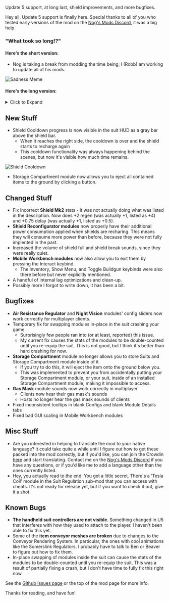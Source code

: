 Update 5 support, at long last, shield improvements, and more bugfixes.




Hey all, Update 5 support is finally here. Special thanks to all of you who tested early versions of the mod on the [Nog's Mods Discord](http://discord.gg/zqp6U7Y7Nu), it was a big help.

### "What took so long!?"

#### Here's the short version:

- Nog is taking a break from modding the time being; I (Robb) am working to update all of his mods.

![Sadness Meme](https://cdn.discordapp.com/attachments/780930047895928852/919098221509374002/unknown.png)

#### Here's the long version:

<details>
<summary> Click to Expand </summary>

I could have had the mod updated the day after Update 5 came out if not for this mind bending crash problem.

Updating to U5 was relatively quick in the scale of things ... except for one small issue. A random crash, `execCallMathFunction` occuring anywhere between 10 seconds and 40 minutes after loading into a save. The stack trace with the crash only went through engine code and was pretty much useless for trying to track down the problem.

In the end, I deleted _every piece of code in the mod_ bit by bit until being left only with the Equipment Stats struct, which stores properties of suits and modules. For some reason, the mere presence of a TArray, TMap or TSubclassOf property in any struct led to the crash occuring. There did not even have to be any code in the mod calling it for the crash to occur. The entire mod had been reduced down to just this struct and the .uplugin.

I talked to a lot of people, and no one could figure out why this behavior was occuring. I was about to spend a lot of time switching the entire mod over to using Inline New Objects to store stats instead (suggested by Ben as CSS), but thankfully was paranoid enough to try and cause the crash from a totally blank mod _one more time_ before starting the rewrite. In the end, for some bizarre reason, the PowerSuit C++ module was set to Unreal LoadingPhase `PreLoadingScreen`. Neither Nog or I remember making this change, or why, but it turns out that this field, combined with the struct, was the true cause of the crash. Switching it back to the standard value of `Default` fixed the crash with no other changes needed to the codebase.

What does `PreLoadingScreen` do? No idea. Why was it set to `PreLoadingScreen`? No idea. Why did switching it to `Default` stop the crash? No idea. Why did this only just now start causing problems in U5, when it was totally fine in U4? No idea.

Anyways, I'm just glad it's fixed now.

Thanks for coming to my TED talk. Check out the end of the 'Misc Stuff' section for a little fun surprise.

</details>

## New Stuff

- Shield Cooldown progress is now visible in the suit HUD as a gray bar above the shield bar.
  - When it reaches the right side, the cooldown is over and the shield starts to recharge again
  - This cooldown functionality was always happening behind the scenes, but now it's visible how much time remains.

![Shield Cooldown](https://i.imgur.com/pXgF7ot.png)

- Storage Compartment module now allows you to eject all contained items to the ground by clicking a button.

## Changed Stuff

- Fix incorrect **Shield Mk2** stats - it was not actually doing what was listed in the description. Now does +2 regen (was actually +1, listed as +4) and +0.75 delay (was actually +1, listed as +0.5).
- **Shield Reconfigurator modules** now properly have their additional power consumption applied when shields are recharing. This means they will consume more power than before, because they were not fully implented in the past.
- Increased the volume of shield full and shield break sounds, since they were really quiet.
- **Mobile Workbench modules** now also allow you to exit them by pressing the Interact keybind.
  - The Inventory, Show Menu, and Toggle Buildgun keybinds were also there before but never explicitly mentioned.
- A handful of internal lag optimizations and clean-up.
- Possibly more I forgot to write down, it has been a bit.

## Bugfixes

- **Air Resistance Regulator** and **Night Vision** modules' config sliders now work correctly for multiplayer clients.
- Temporary fix for swapping modules in-place in the suit crashing your game
  - Surprisingly few people ran into (or at least, reported) this issue.
  - My current fix causes the stats of the modules to be double-counted until you re-equip the suit. This is not good, but I think it's better than hard crashing for now.
- **Storage Compartment** module no longer allows you to store Suits and Storage Compartment module inside of it.
  - If you try to do this, it will eject the item onto the ground below you.
  - This was implemented to prevent you from accidentally putting your Storage Compartment module, or your suit, inside of an installed Storage Compartment module, making it impossible to access.
- **Gas Mask** module sounds now work correctly in multiplayer
  - Clients now hear their gas mask's sounds
  - Hosts no longer hear the gas mask sounds of clients
- Fixed inconsistent tooltips in blank Configs and blank Module Details tabs
- Fixed bad GUI scaling in Mobile Workbench modules

## Misc Stuff

- Are you interested in helping to translate the mod to your native language? It could take quite a while until I figure out how to get these packed into the mod correctly, but if you'd like, you can join the Crowdin [here](https://crwd.in/powersuit-modules) and start translating. Contact me on the [Nog's Mods Discord](http://discord.gg/zqp6U7Y7Nu) if you have any questions, or if you'd like me to add a language other than the ones currently listed.
- Hey, you actually read to the end. You get a little secret. There's a 'Tesla Coil' module in the Suit Regulation sub-mod that you can access with cheats. It's not ready for release yet, but if you want to check it out, give it a shot.

## Known Bugs

- **The handheld suit controllers are not visible**. Something changed in U5 that interferes with how they used to attach to the player. I haven't been able to fix this yet.
- Some of the **item conveyor meshes are broken** due to changes to the Conveyor Rendering System. In particular, the ones with cool animations like the Somerslink Regulators. I probably have to talk to Ben or Beaver to figure out how to fix them.
- In-place swapping of modules inside the suit can cause the stats of the modules to be double-counted until you re-equip the suit. This was a result of partially fixing a crash, but I don't have time to fully fix this right now.

See the [Github Issues page](https://github.com/budak7273/ArmorModules/issues) or the top of the mod page for more info.

Thanks for reading, and have fun!
